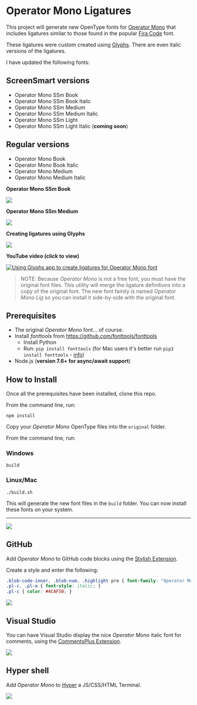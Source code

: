 # Operator Mono Ligatures

This project will generate new OpenType fonts for [Operator Mono](https://www.typography.com/fonts/operator/styles/) that includes ligatures similar to
those found in the popular [Fira Code](https://github.com/tonsky/FiraCode) font.

These ligatures were custom created using [Glyphs](https://glyphsapp.com/). 
There are even italic versions of the ligatures. 

I have updated the following fonts:

## ScreenSmart versions
* Operator Mono SSm Book
* Operator Mono SSm Book Italic
* Operator Mono SSm Medium
* Operator Mono SSm Medium Italic
* Operator Mono SSm Light
* Operator Mono SSm Light Italic (**coming soon**)

## Regular versions
* Operator Mono Book
* Operator Mono Book Italic
* Operator Mono Medium
* Operator Mono Medium Italic

**Operator Mono SSm Book**

<img src="./images/operator-mono-ssm-book.png" />

**Operator Mono SSm Medium**

<img src="./images/operator-mono-ssm-medium.png" />

**Creating ligatures using Glyphs**

<img src="./images/glyphs-screenshot.png" />

**YouTube video (click to view)**

[![Using Glyphs app to create ligatures for Operator Mono font](https://img.youtube.com/vi/ttI3W5Dh54E/0.jpg)](https://youtu.be/ttI3W5Dh54E)

>NOTE: Because *Operator Mono* is not a free font, you must have the original font files. This utility 
will merge the ligature definitions into a copy of the original font. The new font family is named *Operator Mono Lig* so you can install it side-by-side with the original font.

## Prerequisites
* The original *Operator Mono* font... of course.
* Install *fonttools* from https://github.com/fonttools/fonttools
  * Install Python
  * Run: `pip install fonttools` (for Mac users it's better run `pip3 install fonttools` - [info](https://stackoverflow.com/a/33416270/3191011))
* Node.js (**version 7.6+ for async/await support**)

## How to Install

Once all the prerequisites have been installed, clone this repo.

From the command line, run:

```
npm install
```

Copy your *Operator Mono* OpenType files into the `original` folder.

From the command line, run:

### Windows

```
build
```

### Linux/Mac

```
./build.sh
```

This will generate the new font files in the `build` folder. You can now install these fonts on your system.

---

<img src="./images/OperatorMonoAllTheThings.png" />

## GitHub
Add *Operator Mono* to GitHub code blocks using the [Stylish Extension](https://chrome.google.com/webstore/detail/stylish-custom-themes-for/fjnbnpbmkenffdnngjfgmeleoegfcffe?hl=en).

Create a style and enter the following:

```css
.blob-code-inner, .blob-num, .highlight pre { font-family: "Operator Mono Lig" !important; font-size: 16px !important; }
.pl-c, .pl-e { font-style: italic; }
.pl-c { color: #4CAF50; }
```
<img src="./images/github-operatormono.png" />

## Visual Studio

You can have Visual Studio display the nice *Operator Mono* italic font for comments, using the [CommentsPlus Extension](https://marketplace.visualstudio.com/items?itemName=mhoumann.CommentsPlus).

<img src="./images/vsoperatormono.png" />

## Hyper shell

Add *Operator Mono* to [Hyper](https://hyper.is/) a JS/CSS/HTML Terminal.

<img src="./images/hyper terminal.png" />
